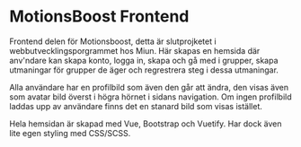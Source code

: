 # MotionsBoost Frontend

Frontend delen för Motionsboost, detta är slutprojketet i webbutvecklingsporgrammet hos Miun.
Här skapas en hemsida där anv'ndare kan skapa konto, logga in, skapa och gå med i grupper, skapa utmaningar för grupper de äger och regrestrera steg i dessa utmaningar.

Alla användare har en profilbild som även den går att ändra, den visas även som avatar bild överst i högra hörnet i sidans navigation. Om ingen profilbild laddas upp av användare finns det en stanard bild som visas istället.

Hela hemsidan är skapad med Vue, Bootstrap och Vuetify. Har dock även lite egen styling med CSS/SCSS.

